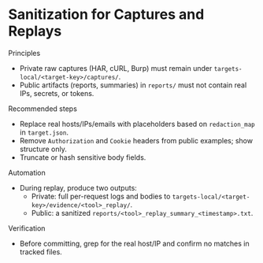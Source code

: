 # Sanitization for Captures and Replays

Principles
- Private raw captures (HAR, cURL, Burp) must remain under `targets-local/<target-key>/captures/`.
- Public artifacts (reports, summaries) in `reports/` must not contain real IPs, secrets, or tokens.

Recommended steps
- Replace real hosts/IPs/emails with placeholders based on `redaction_map` in `target.json`.
- Remove `Authorization` and `Cookie` headers from public examples; show structure only.
- Truncate or hash sensitive body fields.

Automation
- During replay, produce two outputs:
  - Private: full per-request logs and bodies to `targets-local/<target-key>/evidence/<tool>_replay/`.
  - Public: a sanitized `reports/<tool>_replay_summary_<timestamp>.txt`.

Verification
- Before committing, grep for the real host/IP and confirm no matches in tracked files.
